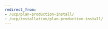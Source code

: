 ```yaml
---
redirect_from:
- /ucp/plan-production-install/
- /ucp/installation/plan-production-install/
---
```

